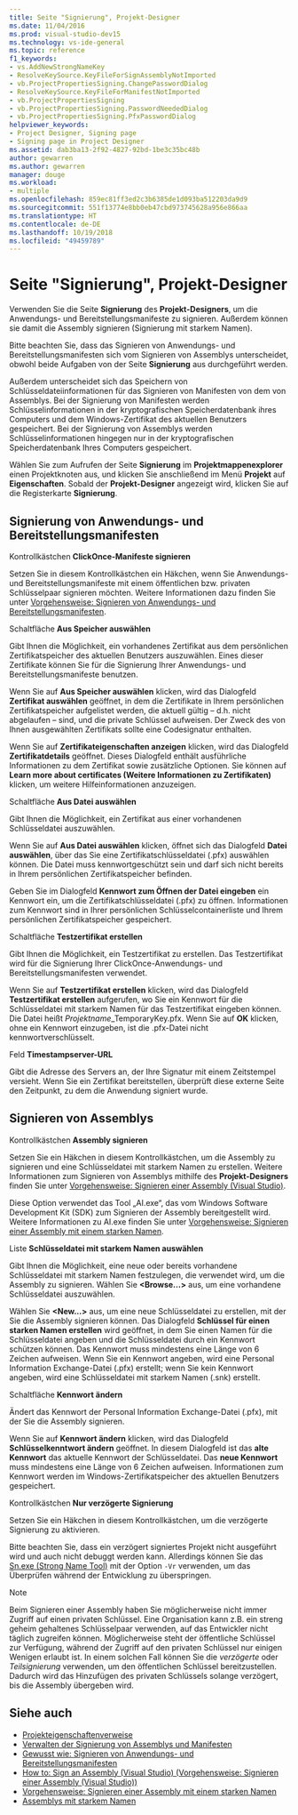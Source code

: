 ```yaml
---
title: Seite "Signierung", Projekt-Designer
ms.date: 11/04/2016
ms.prod: visual-studio-dev15
ms.technology: vs-ide-general
ms.topic: reference
f1_keywords:
- vs.AddNewStrongNameKey
- ResolveKeySource.KeyFileForSignAssemblyNotImported
- vb.ProjectPropertiesSigning.ChangePasswordDialog
- ResolveKeySource.KeyFileForManifestNotImported
- vb.ProjectPropertiesSigning
- vb.ProjectPropertiesSigning.PasswordNeededDialog
- vb.ProjectPropertiesSigning.PfxPasswordDialog
helpviewer_keywords:
- Project Designer, Signing page
- Signing page in Project Designer
ms.assetid: dab3ba13-2f92-4827-92bd-1be3c35bc48b
author: gewarren
ms.author: gewarren
manager: douge
ms.workload:
- multiple
ms.openlocfilehash: 859ec81ff3ed2c3b6385de1d093ba512203da9d9
ms.sourcegitcommit: 551f13774e8bb0eb47cbd973745628a956e866aa
ms.translationtype: HT
ms.contentlocale: de-DE
ms.lasthandoff: 10/19/2018
ms.locfileid: "49459789"
---
```

# <a name="signing-page-project-designer"></a>Seite "Signierung", Projekt-Designer
Verwenden Sie die Seite **Signierung** des **Projekt-Designers**, um die Anwendungs- und Bereitstellungsmanifeste zu signieren. Außerdem können sie damit die Assembly signieren (Signierung mit starkem Namen).

 Bitte beachten Sie, dass das Signieren von Anwendungs- und Bereitstellungsmanifesten sich vom Signieren von Assemblys unterscheidet, obwohl beide Aufgaben von der Seite **Signierung** aus durchgeführt werden.

 Außerdem unterscheidet sich das Speichern von Schlüsseldateiinformationen für das Signieren von Manifesten von dem von Assemblys. Bei der Signierung von Manifesten werden Schlüsselinformationen in der kryptografischen Speicherdatenbank ihres Computers und dem Windows-Zertifikat des aktuellen Benutzers gespeichert. Bei der Signierung von Assemblys werden Schlüsselinformationen hingegen nur in der kryptografischen Speicherdatenbank Ihres Computers gespeichert.

 Wählen Sie zum Aufrufen der Seite **Signierung** im **Projektmappenexplorer** einen Projektknoten aus, und klicken Sie anschließend im Menü **Projekt** auf **Eigenschaften**. Sobald der **Projekt-Designer** angezeigt wird, klicken Sie auf die Registerkarte **Signierung**.

## <a name="application-and-deployment-manifest-signing"></a>Signierung von Anwendungs- und Bereitstellungsmanifesten
 Kontrollkästchen **ClickOnce-Manifeste signieren**

 Setzen Sie in diesem Kontrollkästchen ein Häkchen, wenn Sie Anwendungs- und Bereitstellungsmanifeste mit einem öffentlichen bzw. privaten Schlüsselpaar signieren möchten. Weitere Informationen dazu finden Sie unter [Vorgehensweise: Signieren von Anwendungs- und Bereitstellungsmanifesten](../../ide/how-to-sign-application-and-deployment-manifests.md).

 Schaltfläche **Aus Speicher auswählen**

 Gibt Ihnen die Möglichkeit, ein vorhandenes Zertifikat aus dem persönlichen Zertifikatspeicher des aktuellen Benutzers auszuwählen. Eines dieser Zertifikate können Sie für die Signierung Ihrer Anwendungs- und Bereitstellungsmanifeste benutzen.

 Wenn Sie auf **Aus Speicher auswählen** klicken, wird das Dialogfeld **Zertifikat auswählen** geöffnet, in dem die Zertifikate in Ihrem persönlichen Zertifikatspeicher aufgelistet werden, die aktuell gültig – d.h. nicht abgelaufen – sind, und die private Schlüssel aufweisen. Der Zweck des von Ihnen ausgewählten Zertifikats sollte eine Codesignatur enthalten.

 Wenn Sie auf **Zertifikateigenschaften anzeigen** klicken, wird das Dialogfeld **Zertifikatdetails** geöffnet. Dieses Dialogfeld enthält ausführliche Informationen zu dem Zertifikat sowie zusätzliche Optionen. Sie können auf **Learn more about certificates (Weitere Informationen zu Zertifikaten)** klicken, um weitere Hilfeinformationen anzuzeigen.

 Schaltfläche **Aus Datei auswählen**

 Gibt Ihnen die Möglichkeit, ein Zertifikat aus einer vorhandenen Schlüsseldatei auszuwählen.

 Wenn Sie auf **Aus Datei auswählen** klicken, öffnet sich das Dialogfeld **Datei auswählen**, über das Sie eine Zertifikatschlüsseldatei (.pfx) auswählen können. Die Datei muss kennwortgeschützt sein und darf sich nicht bereits in Ihrem persönlichen Zertifikatspeicher befinden.

 Geben Sie im Dialogfeld **Kennwort zum Öffnen der Datei eingeben** ein Kennwort ein, um die Zertifikatschlüsseldatei (.pfx) zu öffnen. Informationen zum Kennwort sind in Ihrer persönlichen Schlüsselcontainerliste und Ihrem persönlichen Zertifikatspeicher gespeichert.

 Schaltfläche **Testzertifikat erstellen**

 Gibt Ihnen die Möglichkeit, ein Testzertifikat zu erstellen. Das Testzertifikat wird für die Signierung Ihrer ClickOnce-Anwendungs- und Bereitstellungsmanifesten verwendet.

 Wenn Sie auf **Testzertifikat erstellen** klicken, wird das Dialogfeld **Testzertifikat erstellen** aufgerufen, wo Sie ein Kennwort für die Schlüsseldatei mit starkem Namen für das Testzertifikat eingeben können. Die Datei heißt *Projektname*_TemporaryKey.pfx. Wenn Sie auf **OK** klicken, ohne ein Kennwort einzugeben, ist die .pfx-Datei nicht kennwortverschlüsselt.

 Feld **Timestampserver-URL**

 Gibt die Adresse des Servers an, der Ihre Signatur mit einem Zeitstempel versieht. Wenn Sie ein Zertifikat bereitstellen, überprüft diese externe Seite den Zeitpunkt, zu dem die Anwendung signiert wurde.

## <a name="assembly-signing"></a>Signieren von Assemblys
 Kontrollkästchen **Assembly signieren**

 Setzen Sie ein Häkchen in diesem Kontrollkästchen, um die Assembly zu signieren und eine Schlüsseldatei mit starkem Namen zu erstellen. Weitere Informationen zum Signieren von Assemblys mithilfe des **Projekt-Designers** finden Sie unter [Vorgehensweise: Signieren einer Assembly (Visual Studio)](../managing-assembly-and-manifest-signing.md#how-to-sign-an-assembly-in-visual-studio).

 Diese Option verwendet das Tool „AI.exe“, das vom Windows Software Development Kit (SDK) zum Signieren der Assembly bereitgestellt wird. Weitere Informationen zu AI.exe finden Sie unter [Vorgehensweise: Signieren einer Assembly mit einem starken Namen](/dotnet/framework/app-domains/how-to-sign-an-assembly-with-a-strong-name).

 Liste **Schlüsseldatei mit starkem Namen auswählen**

 Gibt Ihnen die Möglichkeit, eine neue oder bereits vorhandene Schlüsseldatei mit starkem Namen festzulegen, die verwendet wird, um die Assembly zu signieren. Wählen Sie **\<Browse...>** aus, um eine vorhandene Schlüsseldatei auszuwählen.

 Wählen Sie **\<New...>** aus, um eine neue Schlüsseldatei zu erstellen, mit der Sie die Assembly signieren können. Das Dialogfeld **Schlüssel für einen starken Namen erstellen** wird geöffnet, in dem Sie einen Namen für die Schlüsseldatei angeben und die Schlüsseldatei durch ein Kennwort schützen können. Das Kennwort muss mindestens eine Länge von 6 Zeichen aufweisen. Wenn Sie ein Kennwort angeben, wird eine Personal Information Exchange-Datei (.pfx) erstellt; wenn Sie kein Kennwort angeben, wird eine Schlüsseldatei mit starkem Namen (.snk) erstellt.

 Schaltfläche **Kennwort ändern**

 Ändert das Kennwort der Personal Information Exchange-Datei (.pfx), mit der Sie die Assembly signieren.

 Wenn Sie auf **Kennwort ändern** klicken, wird das Dialogfeld **Schlüsselkenntwort ändern** geöffnet. In diesem Dialogfeld ist das **alte Kennwort** das aktuelle Kennwort der Schlüsseldatei. Das **neue Kennwort** muss mindestens eine Länge von 6 Zeichen aufweisen. Informationen zum Kennwort werden im Windows-Zertifikatspeicher des aktuellen Benutzers gespeichert.

 Kontrollkästchen **Nur verzögerte Signierung**

 Setzen Sie ein Häkchen in diesem Kontrollkästchen, um die verzögerte Signierung zu aktivieren.

 Bitte beachten Sie, dass ein verzögert signiertes Projekt nicht ausgeführt wird und auch nicht debuggt werden kann. Allerdings können Sie das [Sn.exe (Strong Name Tool)](/dotnet/framework/tools/sn-exe-strong-name-tool) mit der Option `-Vr` verwenden, um das Überprüfen während der Entwicklung zu überspringen.

> [!NOTE]
> Beim Signieren einer Assembly haben Sie möglicherweise nicht immer Zugriff auf einen privaten Schlüssel. Eine Organisation kann z.B. ein streng geheim gehaltenes Schlüsselpaar verwenden, auf das Entwickler nicht täglich zugreifen können. Möglicherweise steht der öffentliche Schlüssel zur Verfügung, während der Zugriff auf den privaten Schlüssel nur einigen Wenigen erlaubt ist. In einem solchen Fall können Sie die *verzögerte* oder *Teilsignierung* verwenden, um den öffentlichen Schlüssel bereitzustellen. Dadurch wird das Hinzufügen des privaten Schlüssels solange verzögert, bis die Assembly übergeben wird.


## <a name="see-also"></a>Siehe auch

- [Projekteigenschaftenverweise](../../ide/reference/project-properties-reference.md)
- [Verwalten der Signierung von Assemblys und Manifesten](../../ide/managing-assembly-and-manifest-signing.md)
- [Gewusst wie: Signieren von Anwendungs- und Bereitstellungsmanifesten](../../ide/how-to-sign-application-and-deployment-manifests.md)
- [How to: Sign an Assembly (Visual Studio) (Vorgehensweise: Signieren einer Assembly (Visual Studio))](../managing-assembly-and-manifest-signing.md#how-to-sign-an-assembly-in-visual-studio)
- [Vorgehensweise: Signieren einer Assembly mit einem starken Namen](/dotnet/framework/app-domains/how-to-sign-an-assembly-with-a-strong-name)
- [Assemblys mit starkem Namen](/dotnet/framework/app-domains/strong-named-assemblies)